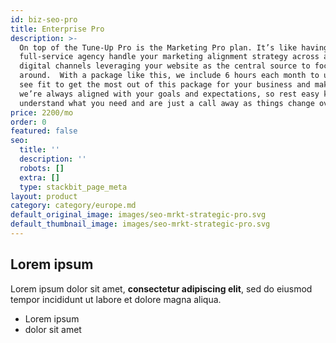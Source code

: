 ```yaml
---
id: biz-seo-pro
title: Enterprise Pro
description: >-
  On top of the Tune-Up Pro is the Marketing Pro plan. It’s like having a
  full-service agency handle your marketing alignment strategy across all
  digital channels leveraging your website as the central source to focus
  around.  With a package like this, we include 6 hours each month to use as you
  see fit to get the most out of this package for your business and make sure
  we’re always aligned with your goals and expectations, so rest easy knowing we
  understand what you need and are just a call away as things change over time.
price: 2200/mo
order: 0
featured: false
seo:
  title: ''
  description: ''
  robots: []
  extra: []
  type: stackbit_page_meta
layout: product
category: category/europe.md
default_original_image: images/seo-mrkt-strategic-pro.svg
default_thumbnail_image: images/seo-mrkt-strategic-pro.svg
---
```

## Lorem ipsum

Lorem ipsum dolor sit amet, **consectetur adipiscing elit**, sed do eiusmod tempor incididunt ut labore et dolore magna aliqua.

- Lorem ipsum
- dolor sit amet